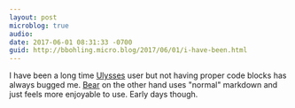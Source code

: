 ```yaml
---
layout: post
microblog: true
audio: 
date: 2017-06-01 08:31:33 -0700
guid: http://bbohling.micro.blog/2017/06/01/i-have-been.html
---
```

I have been a long time [Ulysses](https://ulyssesapp.com) user but not having proper code blocks has always bugged me. [Bear](http://www.bear-writer.com) on the other hand uses "normal" markdown and just feels more enjoyable to use. Early days though. 
